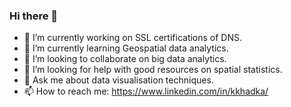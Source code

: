 ### Hi there 👋

- 🔭 I’m currently working on SSL certifications of DNS.
- 🌱 I’m currently learning Geospatial data analytics.
- 👯 I’m looking to collaborate on big data analytics.
- 🤔 I’m looking for help with good resources on spatial statistics.
- 💬 Ask me about data visualisation techniques.
- 📫 How to reach me: https://www.linkedin.com/in/kkhadka/


<!--
**khadkakrishna/khadkakrishna** is a ✨ _special_ ✨ repository because its `README.md` (this file) appears on your GitHub profile.
-->
